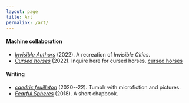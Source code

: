 ```yaml
---
layout: page
title: Art
permalink: /art/
---
```


#### Machine collaboration

- [*Invisible Authors*](/assets/invisible-authors.pdf) (2022). A
  recreation of *Invisible Cities*.
- <a href = "mailto:cursedhorses@gmail.com"><i>Cursed horses</i></a>
  (2022). Inquire here for cursed horses. [cursed horses](cursedhorses@gmail.com)

#### Writing

- [*caedrix feuilleton*](https://caedrix.tumblr.com/)
  (2020--22). Tumblr with microfiction and pictures.
- [*Fearful Spheres*](/assets/fearful-spheres.pdf) (2018). A short
  chapbook.
